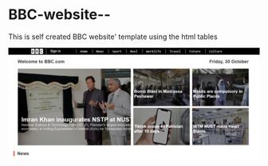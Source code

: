 # BBC-website--
This is self created BBC website' template using the html tables


<img src="https://github.com/atisamhaq123/BBC-website-/blob/main/websitepic.JPG">

